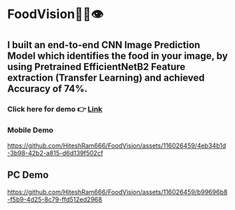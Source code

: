 ﻿# FoodVision🍕🍔👁

## I built an end-to-end CNN Image Prediction Model which identifies the food in your image, by using Pretrained EfficientNetB2 Feature extraction (Transfer Learning) and achieved Accuracy of 74%.
### **Click here for demo 👉 [Link](https://huggingface.co/spaces/HiteshRam/FoodVision)**

### **Mobile Demo**

https://github.com/HiteshRam666/FoodVision/assets/116026459/4eb34b1d-3b98-42b2-a815-d6d139f502cf

## **PC Demo**

https://github.com/HiteshRam666/FoodVision/assets/116026459/b99696b8-f5b9-4d25-8c79-ffd512ed2968

